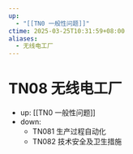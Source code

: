 ```yaml
---
up:
  - "[[TN0 一般性问题]]"
ctime: 2025-03-25T10:31:59+08:00
aliases:
  - 无线电工厂
---
```


# TN08 无线电工厂

- up: [[TN0 一般性问题]]
- down:	
	- TN081 生产过程自动化
	- TN082 技术安全及卫生措施
	
